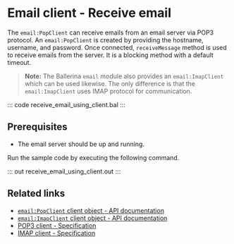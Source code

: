 # Email client - Receive email

The `email:PopClient` can receive emails from an email server via POP3 protocol. An `email:PopClient` is created by providing the hostname, username, and password. Once connected, `receiveMessage` method is used to receive emails from the server. It is a blocking method with a default timeout. 

>**Note:** The Ballerina `email` module also provides an `email:ImapClient` which can be used likewise. The only difference is that the `email:ImapClient` uses IMAP protocol for communication. 

::: code receive_email_using_client.bal :::

## Prerequisites
- The email server should be up and running.

Run the sample code by executing the following command.

::: out receive_email_using_client.out :::

## Related links
- [`email:PopClient` client object - API documentation](https://lib.ballerina.io/ballerina/email/latest/clients/PopClient)
- [`email:ImapClient` client object - API documentation](https://lib.ballerina.io/ballerina/email/latest/clients/ImapClient)
- [POP3 client - Specification](https://ballerina.io/spec/email/#32-pop3-client)
- [IMAP client - Specification](https://ballerina.io/spec/email/#33-imap-client)
